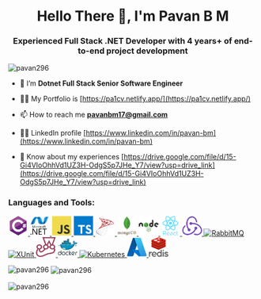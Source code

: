 <h1 align="center">Hello There 👋, I'm Pavan B M</h1>
<h3 align="center">Experienced Full Stack .NET Developer with 4 years+ of end-to-end project development</h3>

<p align="left"> <img src="https://komarev.com/ghpvc/?username=pavan296&label=Profile%20views&color=0e75b6&style=flat" alt="pavan296" /> </p>

- 🌱 I’m **Dotnet Full Stack Senior Software Engineer**

- 👨‍💻 My Portfolio is [https://pa1cv.netlify.app/](https://pa1cv.netlify.app/)

- 📫 How to reach me **pavanbm17@gmail.com**

- 👨‍💻 LinkedIn profile [https://www.linkedin.com/in/pavan-bm](https://www.linkedin.com/in/pavan-bm)
  
- 📄 Know about my experiences [https://drive.google.com/file/d/15-Gi4VIoOhhVd1UZ3H-OdgS5p7JHe_Y7/view?usp=drive_link](https://drive.google.com/file/d/15-Gi4VIoOhhVd1UZ3H-OdgS5p7JHe_Y7/view?usp=drive_link)


<p align="left">
</p>

<h3 align="left">Languages and Tools:</h3>
<p align="left"> 
  <a href="https://docs.microsoft.com/en-us/dotnet/csharp/" target="_blank" rel="noreferrer"> 
    <img src="https://raw.githubusercontent.com/devicons/devicon/master/icons/csharp/csharp-original.svg" alt="csharp" width="40" height="40"/> 
  </a>
  
  <a href="https://dotnet.microsoft.com/apps/aspnet" target="_blank" rel="noreferrer"> 
    <img src="https://raw.githubusercontent.com/devicons/devicon/master/icons/dot-net/dot-net-original-wordmark.svg" alt="ASP.NET Core" width="40" height="40"/> 
  </a>
  <a href="https://www.javascript.com/" target="_blank" rel="noreferrer"> 
    <img src="https://raw.githubusercontent.com/devicons/devicon/master/icons/javascript/javascript-original.svg" alt="javascript" width="40" height="40"/> 
  </a>
  <a href="https://www.typescriptlang.org/" target="_blank" rel="noreferrer"> 
    <img src="https://raw.githubusercontent.com/devicons/devicon/master/icons/typescript/typescript-original.svg" alt="typescript" width="40" height="40"/> 
  </a>
  <a href="https://www.microsoft.com/en-us/sql-server" target="_blank" rel="noreferrer"> 
    <img src="https://raw.githubusercontent.com/devicons/devicon/master/icons/microsoftsqlserver/microsoftsqlserver-original.svg" alt="MSSQL" width="40" height="40"/> 
  </a>
  <a href="https://www.mongodb.com/" target="_blank" rel="noreferrer"> 
    <img src="https://raw.githubusercontent.com/devicons/devicon/master/icons/mongodb/mongodb-original-wordmark.svg" alt="NoSQL" width="40" height="40"/> 
  </a>
  <a href="https://nodejs.org" target="_blank" rel="noreferrer"> 
    <img src="https://raw.githubusercontent.com/devicons/devicon/master/icons/nodejs/nodejs-original-wordmark.svg" alt="nodejs" width="40" height="40"/> 
  </a>
  <a href="https://reactjs.org/" target="_blank" rel="noreferrer"> 
    <img src="https://raw.githubusercontent.com/devicons/devicon/master/icons/react/react-original-wordmark.svg" alt="react" width="40" height="40"/> 
  </a>
  <a href="https://redux.js.org/" target="_blank" rel="noreferrer"> 
    <img src="https://raw.githubusercontent.com/devicons/devicon/master/icons/redux/redux-original.svg" alt="redux" width="40" height="40"/> 
  </a>
  <a href="https://www.rabbitmq.com/" target="_blank" rel="noreferrer"> 
    <img src="https://www.vectorlogo.zone/logos/rabbitmq/rabbitmq-icon.svg" alt="RabbitMQ" width="40" height="40"/> 
  </a>
  <a href="https://xunit.net/" target="_blank" rel="noreferrer"> 
    <img src="https://avatars.githubusercontent.com/u/2154097?s=200&v=4" alt="XUnit" width="40" height="40"/> 
  </a>
  <a href="https://jestjs.io/" target="_blank" rel="noreferrer"> 
    <img src="https://raw.githubusercontent.com/devicons/devicon/master/icons/jest/jest-plain.svg" alt="jest" width="40" height="40"/> 
  </a> 
  <a href="https://www.docker.com/" target="_blank" rel="noreferrer"> 
    <img src="https://raw.githubusercontent.com/devicons/devicon/master/icons/docker/docker-original-wordmark.svg" alt="Docker" width="40" height="40"/> 
  </a>
  <a href="https://kubernetes.io/" target="_blank" rel="noreferrer"> 
    <img src="https://www.vectorlogo.zone/logos/kubernetes/kubernetes-icon.svg" alt="Kubernetes" width="40" height="40"/> 
  </a>
  <a href="https://azure.microsoft.com/en-us/services/devops/" target="_blank" rel="noreferrer"> 
    <img src="https://raw.githubusercontent.com/devicons/devicon/master/icons/azure/azure-original.svg" alt="Azure DevOps" width="40" height="40"/> 
  </a>
  
  <a href="https://redis.io/" target="_blank" rel="noreferrer"> 
    <img src="https://raw.githubusercontent.com/devicons/devicon/master/icons/redis/redis-original-wordmark.svg" alt="Redis Caching" width="40" height="40"/> 
  </a>
 
</p>

<p><img align="left" src="https://github-readme-stats.vercel.app/api/top-langs?username=pavan296&show_icons=true&locale=en&layout=compact" alt="pavan296" /></p>

<p>&nbsp;<img align="center" src="https://github-readme-stats.vercel.app/api?username=pavan296&show_icons=true&locale=en" alt="pavan296" /></p>

<p><img align="center" src="https://github-readme-streak-stats.herokuapp.com/?user=pavan296&" alt="pavan296" /></p>
